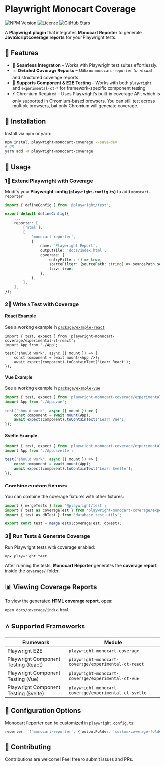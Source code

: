 # Playwright Monocart Coverage

![NPM Version](https://img.shields.io/npm/v/playwright-monocart-coverage)
![License](https://img.shields.io/github/license/acelletti/playwright-monocart-coverage)
![GitHub Stars](https://img.shields.io/github/stars/acelletti/playwright-monocart-coverage)

A **Playwright plugin** that integrates **Monocart Reporter** to generate **JavaScript coverage reports** for your Playwright tests.

## :pushpin: Features
- :wrench: **Seamless Integration** – Works with Playwright test suites effortlessly.
- :chart_with_upwards_trend: **Detailed Coverage Reports** – Utilizes `monocart-reporter` for visual and structured coverage reports.
- :repeat: **Supports Component & E2E Testing** – Works with both `playwright` and `experimental-ct-*` for framework-specific component testing.
- :zap: Chromium Required – Uses Playwright’s built-in coverage API, which is only supported in Chromium-based browsers. You can still test across multiple browsers, but only Chromium will generate coverage.

## :rocket: Installation
Install via npm or yarn:

```sh
npm install playwright-monocart-coverage --save-dev
# OR
yarn add -D playwright-monocart-coverage
```

## :wrench: Usage

###  1⃣ Extend Playwright with Coverage
Modify your **Playwright config (`playwright.config.ts`)** to add `monocart-reporter` 

```ts
import { defineConfig } from '@playwright/test';

export default defineConfig({
    ...
    reporter: [
        ['html'],
        [
            'monocart-reporter',
            {
                name: 'Playwright Report',
                outputFile: 'docs/index.html',
                coverage: {
                    entryFilter: () => true,
                    sourceFilter: (sourcePath: string) => sourcePath.search(/src\//) !== -1,
                    lcov: true,
                },
            },
        ],
    ],
});
```

###  2⃣ Write a Test with Coverage

#### React Example
See a working example in [`package/example-react`](https://github.com/acelletti/playwright-monocart-coverage/blob/main/packages/example-react)

```tsx
import { test, expect } from 'playwright-monocart-coverage/experimental-ct-react';
import App from './App';

test('should work', async ({ mount }) => {
    const component = await mount(<App />);
    await expect(component).toContainText('Learn React');
});
```

#### Vue Example
See a working example in [`package/example-vue`](https://github.com/acelletti/playwright-monocart-coverage/blob/main/packages/example-vue)

```ts
import { test, expect } from 'playwright-monocart-coverage/experimental-ct-vue';
import App from './App.vue';

test('should work', async ({ mount }) => {
    const component = await mount(App);
    await expect(component).toContainText('Learn Vue');
});
```

#### Svelte Example
```ts
import { test, expect } from 'playwright-monocart-coverage/experimental-ct-svelte';
import App from './App.svelte';

test('should work', async ({ mount }) => {
    const component = await mount(App);
    await expect(component).toContainText('Learn Svelte');
});
```

### Combine custom fixtures

You can combine the coverage fixtures with other fixtures:

```ts
import { mergeTests } from '@playwright/test';
import { test as coverageTest } from 'playwright-monocart-coverage/experimental-ct-react';
import { test as dbTest } from 'database-test-utils';

export const test = mergeTests(coverageTest, dbTest);
```

###  3⃣ Run Tests & Generate Coverage
Run Playwright tests with coverage enabled:

```sh
npx playwright test
```

After running the tests, **Monocart Reporter** generates the **coverage report** inside the `coverage/` folder.

## :bar_chart: Viewing Coverage Reports
To view the generated **HTML coverage report**, open:

```sh
open docs/coverage/index.html
```

## :star: Supported Frameworks
| Framework  | Module |
|------------|-----------|
| Playwright E2E | `playwright-monocart-coverage` |
| Playwright Component Testing (React) | `playwright-monocart-coverage/experimental-ct-react` |
| Playwright Component Testing (Vue) | `playwright-monocart-coverage/experimental-ct-vue` |
| Playwright Component Testing (Svelte) | `playwright-monocart-coverage/experimental-ct-svelte` |

## :wrench: Configuration Options
Monocart Reporter can be customized in `playwright.config.ts`:

```ts
reporter: [['monocart-reporter', { outputFolder: 'custom-coverage-folder' }]]
```

## :handshake: Contributing
Contributions are welcome! Feel free to submit issues and PRs.
